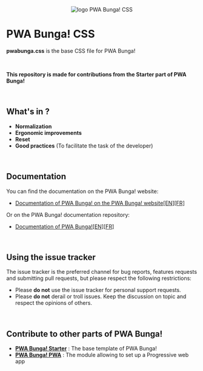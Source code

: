 <div align="center">
  <img src="https://www.pwabunga.com/github/logo-pwabunga-css-circle.png" alt="logo PWA Bunga! CSS"/>
</div>

# PWA Bunga! CSS

**pwabunga.css** is the base CSS file for PWA Bunga! 

&nbsp;

**This repository is made for contributions from the Starter part of PWA Bunga!**

&nbsp;

## What's in ?

* **Normalization**
* **Ergonomic improvements**
* **Reset**
* **Good practices** (To facilitate the task of the developer)

&nbsp;

## Documentation

You can find the documentation on the PWA Bunga! website:

* [Documentation of PWA Bunga!  on the PWA Bunga! website[EN]](https://pwabunga.com/documentation/css.html)[[FR]](https://pwabunga.com/fr/documentation/css.html)

Or on the PWA Bunga! documentation repository:

* [Documentation of PWA Bunga![EN]](https://github.com/PwaBunga/documentation/blob/main/CSS.md)[[FR]](https://github.com/PwaBunga/documentation/blob/main/fr/CSS.md)

&nbsp;

## Using the issue tracker

The issue tracker is the preferred channel for bug reports,
features requests and submitting pull
requests, but please respect the following restrictions:

* Please **do not** use the issue tracker for personal support requests.
* Please **do not** derail or troll issues. Keep the discussion on topic and
  respect the opinions of others.

&nbsp;

## Contribute to other parts of PWA Bunga!

* **[PWA Bunga! Starter](https://github.com/PwaBunga/starter)** : The base template of PWA Bunga!
* **[PWA Bunga! PWA](https://github.com/PwaBunga/pwa)** : The module allowing to set up a Progressive web app 

&nbsp;

